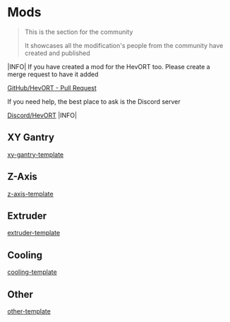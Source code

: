# Mods

> This is the section for the community
>
> It showcases all the modification's people from the community have created and published

|INFO|
If you have created a mod for the HevORT too.
Please create a merge request to have it added 

[GitHub/HevORT - Pull Request](https://github.com/MirageC79/HevORT/pulls)


If you need help, the best place to ask is the Discord server

[Discord/HevORT](https://discord.gg/nCYRQAZPWV)
|INFO|

<script>
    createGridData(1, [
        {
            title: "EvoMoto HD12 AWD",
            image: "docs/assets/images/mods/evomoto_awd_hd12.png",
            description: `This mod adds two more steppers to the HevORT.
                        <br>They replace the pulley mounts on the front for even more power.
                        <br><br>Requires (not including existing parts from the pulley mounts):
                        <br>-2 more steppers
                        <br>-2 driving pulleys for the stepper (20teeth)
                        <br>-6x M5 100mm screws (replaces existing M5 90mm)
                        <br>-2x M5 55mm screws (replaces existing M5 45mm)`,
            credits: [
                    {name: "EvoMoto"},
            ],
            buttons: [
                {title: "Thingiverse", link: "https://www.thingiverse.com/thing:5171980"},
            ],
        },
        {
            title: "EvoMoto STD/HT AWD",
            image: "docs/assets/images/mods/evomoto_awd_std-ht.png",
            description: `This mod adds two more steppers to the HevORT.
                        <br>They replace the pulley mounts on the front for even more power.
                        <br><br>Requires (not including existing parts from the pulley mounts):
                        <br>-2 more steppers
                        <br>-2 driving pulleys for the stepper (20teeth)`,
            credits: [
                    {name: "EvoMoto"},
            ],
            buttons: [
                {title: "Thingiverse", link: "https://www.thingiverse.com/thing:4815859"},
            ],
        },
        {
            title: "Hans Hanson HD12 AWD",
            image: "docs/assets/images/mods/hans-hanson_awd_hd12.jpg",
            description: `Almost the same number and length of shafts are required as with the opposite Motor Mount and Pulley mount
                        <br><br>(except for the two Dowel Pin 5x40mm for the belt binder).
                        <br>The same goes for the idler and pulley.`,
            credits: [
                    {name: "Hans Hanson"},
            ],
            buttons: [
                {title: "Thingiverse", link: "https://www.thingiverse.com/thing:4946002"},
                {title: "CAD File", link: "https://a360.co/3lwUEMv"}
            ],
        },
    ]);
    createGridData(2, [
        {
            title: "Wobble Rings for SFU1204",
            image: "docs/assets/images/mods/evomoto_sfu1204_wobble_rings.jpg",
            description: `Alternative version of the original Wobble Rings for the ZR V2.5
                        <br>These do a better job at eliminating bad quality ballscrews
                        <br><br>Cheap ballscrews never run smooth, these wobble rings will eliminate any wobble
                        <br>the ballscrew would have induced into the print bed movement`,
            credits: [
                    {name: "EvoMoto"},
            ],
            buttons: [
                {title: "Thingiverse", link: "https://www.thingiverse.com/thing:4781610"},
            ],
        },
        {
            title: "Wobble Rings for SFU1604",
            image: "docs/assets/images/mods/evomoto_sfu1604_wobble_rings.png",
            description: `Same as the SFU1204 version but for SFU1604`,
            credits: [
                    {name: "EvoMoto"},
            ],
            buttons: [
                {title: "Thingiverse", link: "https://www.thingiverse.com/thing:4785945"},
            ],
        },
        {
            title: "Z-Axis 2:1 reduction",
            image: "docs/assets/images/mods/m3nt8l_z-axis_reduction.jpg",
            description: `2:1 reduction for the HevORT's ZR V2.5 Z-Axis
                        <br>This mod increases holding torque.
                        <br>It will also allow you to use 50mm longer ballscrews bringing you 50mm more Z-Travel.
                        <br><br>Requires (for all 3):
                        <br>3x 154 mm (77 tooth) 2GT closed loop belt
                        <br>3x 40 tooth pulley with 5mm bore
                        <br>3x Roland Coupler (as seen in standard HevORT Z 2.5)
                        <br>3x 5200-2RS double row angular contact bearing (as seen in standard HevORT Z 2.5)
                        <br>3x Coupler (as seen in standard HevORT Z 2.5)
                        <br>3x 5mm shaft pins
                        <br>3x 20 tooth pulley for the motor shaft (5mm) (as seen in standard HevORT Z 2.5)
                        <br>9x 625RS 5mm bore x 16mm OD x 5mm wide bearings`,
            credits: [
                    {name: "M3NT8L"},
            ],
            buttons: [
                {title: "Thingiverse", link: "https://www.thingiverse.com/thing:4880007"},
            ],
        },
    ]);
    createGridData(3, [
        {
            title: "BL-Touch Rapido UHF Hotend bracket",
            image: "https://hevort-mods.donnerplays.de/images/BL_Touch_Rapido_Hotend_UHF_Bracket.png",
            description: `Mounting bracket for the BL-Touch when used on a Rapido UHF hotend.
                        <br>- Adds a lip on the top that prevents the support from rotating.
                        <br>- Uses nuts for all screw holes instead of screwing into the plastic
                        <br><br>Requires:
                        <br>- 3x M3 nuts
                        <br>- Main mounting screw: M3x(~35mm long screw)
                        <br>- BL-Touch screws: 2x M3x8mm screw`,
            credits: [
                    {name: "MirageC", description: "Initial work/version"},
                    {name: "DonnerPlays", description: "Modification to use M3 nuts instead of threading into the plastic"}
            ],
            buttons: [
                {title: "CAD File", link: "https://hevort-mods.donnerplays.de/cad/BL_Touch_Rapido_Hotend_UHF_Bracket.step", icon: "fa fa-download"},
            ],
        },
        {
            title: "LGX Lite HextrudORT Carriage Mount (HD12/MGN9)",
            image: "docs/assets/images/mods/serbitar_lgx-lite_hextrudort_carriage.webp",
            description: `Mounts an LGX Lite and Dragon hotend to the HevORT HextrudORT HD12/MGN9 carriage.`,
            credits: [
                    {name: "Serbitar"},
            ],
            buttons: [
                {title: "PrusaPrinters", link: "https://www.prusaprinters.org/prints/151944-hevort-lgx-lite-hextrudort-carriage-mount-hd12mgn9"},
            ],
        },
    ]);
    createGridData(4, [
        {
            title: "HD12/MGN12 CPAP Rapido Duct",
            image: "https://hevort-mods.donnerplays.de/images/HD12_MGN12_Rapido_Duct.png",
            description: `Fan duct for CPAP fan hose
                        <br>(15mm inner diameter)
                        <br><br>Mounts to the standard MGN12H/HD12 HextrudORT carriage
                        <br><br>Requires:
                        <br>- Standard: 4x M3x8mm screws
                        <br>- UHF: 4x M3x14mm screws`,
            credits: [
                    {name: "MirageC", description: "Initial work of MGN9 version"},
                    {name: "DonnerPlays", description: "Modification to fit HD12/MGN12"}
            ],
            buttons: [
                {title: "CAD File", link: "https://hevort-mods.donnerplays.de/cad/HD12_MGN12_Rapido_Duct.step", icon: "fa fa-download"},
            ],
        },
        {
            title: "HD12/MGN12H Rapido UHF Spacer",
            image: "https://hevort-mods.donnerplays.de/images/HD12_MGN12_Rapido_UHF_Spacer.png",
            description: `Spacer for the CPAP Rapido Duct
                        <br>when the rapido is used with a volcano nozzle (UHF)`,
            credits: [
                    {name: "MirageC", description: "Initial work of MGN9 version"},
                    {name: "DonnerPlays", description: "Modification to fit HD12/MGN12"}
            ],
            buttons: [
                {title: "CAD File", link: "https://hevort-mods.donnerplays.de/cad/HD12_MGN12_Rapido_UHF_Spacer.step", icon: "fa fa-download"},
            ],
        },
        {
            title: "HD12/MGN12 40mm fan mount (tested with Rapido hotend)",
            image: "https://hevort-mods.donnerplays.de/images/MGN12_HD12_Rapido_Fan_Shroud_40mm.png",
            description: `This bracket allows you to use a 40mm fan for
                        <br>hotend cooling on the
                        <br>MGN12/HD12 HextrudORT carriage
                        <br><br>Includes small side openings to help with getting out the hot air and help with installation.
                        <br><br>Is supported by two screws/flaps on the side
                        <br><br>Requires:
                        <br>- 3x M3x(8mm + fan size)
                        <br>Example: 20mm thick fan = 28mm = 25-30mm`,
            credits: [
                    {name: "MirageC", description: "Initial work on version for Rapido with 25mm fan"},
                    {name: "DonnerPlays", description: "Modification to allow 40mm fan to be used"}
            ],
            buttons: [
                {title: "CAD File", link: "https://hevort-mods.donnerplays.de/cad/MGN12_HD12_Rapido_Fan_Shroud_40mm.step", icon: "fa fa-download"},
            ],
        },
    ]);
    createGridData(5, [
        {
            title: "SpEye",
            image: "docs/assets/images/mods/spy-eye/spy-eye-printed.jpg",
            description: `Not only an empty filament detector.
                        <br>The SpEye can detect a spool jam and pause your print.`,
            credits: [
                    {name: "MirageC"},
            ],
            buttons: [
                {title: "SpyEye page", link: "#/pages/mods/spy-eye.md"},
            ],
        },
        {
            title: "ADXL345 mounting bracket on 40mm fan",
            image: "https://hevort-mods.donnerplays.de/images/ADXL345_40mm_Fan_Mount.png",
            description: `Allows you to easily mount an ADXL345 accelerometer to your print head.
                        <br><br>Mounts to the front of a 40mm fan.
                        <br>(tested with a 20mm thick fan)
                        <br><br>Requires: 3.5mm longer screws`,
            credits: [
                    {name: "DonnerPlays"},
            ],
            buttons: [
                {title: "CAD File", link: "https://hevort-mods.donnerplays.de/cad/ADXL345_40mm_Fan_Mount.step", icon: "fa fa-download"},
            ],
        },
        {
            title: "Hans Hanson FumesORT",
            image: "docs/assets/images/mods/hans-hanson_fumes-ort.jpg",
            description: `Fume filter mounted under the HevORT's print bed.
                        <br><br>Filter basket volume is approx. 313ml.
                        <br>Using activated charcoal pellets with a diameter of approx. 4mm
                        <br><br>Uses 4x 40x40x20 Sunon MF40202VX-1000U-A99
                        <br>Circulates 37m³/h with empty filter basked
                        <br>11m³/h with full filter at 24V or 6m³/h at 12V
                        <br><br>Requires:
                        <br>20x M3x8mm or M3x10
                        <br>16x M3x25mm (for 40x40x20 mm Fans)
                        <br>2x wago 221-413
                        <br>8x M5x8mm Socket Head Screws
                        <br>8x Hammer nut M5 for 2020 profile
                        <br>4x Hammer nut M3 for 2020 profile
                        <br>1x 295mm 2040 profile
                        <br>4x 40x40x20 Fans
                        <br>1x activated charcoal pellets`,
            credits: [
                    {name: "Hans Hanson"},
            ],
            buttons: [
                {title: "Thingiverse", link: "https://www.thingiverse.com/thing:5197675"},
                {title: "CAD File", link: "https://a360.co/3lwUEMv"}
            ],
        },
    ]);
</script>

## XY Gantry

[xy-gantry-template](../../assets/templates/grid-template.md ':include')

## Z-Axis

[z-axis-template](../../assets/templates/grid-template.md ':include')


## Extruder

[extruder-template](../../assets/templates/grid-template.md ':include')

## Cooling

[cooling-template](../../assets/templates/grid-template.md ':include')

## Other

[other-template](../../assets/templates/grid-template.md ':include')
